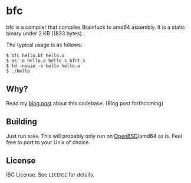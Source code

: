 bfc
===
bfc is a compiler that compiles Brainfuck to amd64 assembly.
It is a static binary under 2 KB (1833 bytes).

The typical usage is as follows:
```
$ bfc hello.bf hello.s
$ as -o hello.o hello.s bfrt.s
$ ld -nopie -o hello hello.o
$ ./hello
```

Why?
----
Read my
[blog post]()
about this codebase.
(Blog post forthcoming)

Building
--------
Just run `make`.
This will probably only run on
[OpenBSD](https://www.openbsd.org)/amd64
as is.
Feel free to port to your Unix of choice.

License
-------
ISC License.
See `LICENSE` for details.
